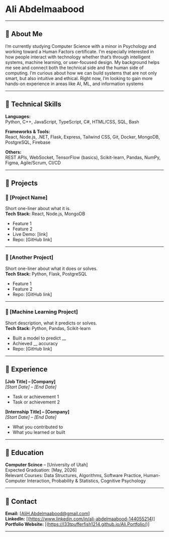 # Ali Abdelmaabood


---

## 🔹 About Me

I’m currently studying Computer Science with a minor in Psychology and working toward a Human Factors certificate. I’m especially interested in how people interact with technology whether that’s through intelligent systems, machine learning, or user-focused design. My background helps me see and connect both the technical side and the human side of computing. I’m curious about how we can build systems that are not only smart, but also intuitive and ethical. Right now, I’m looking to gain more hands-on experience in areas like AI, ML, and information systems


---

## 🔹 Technical Skills

**Languages:**  
Python, C++, JavaScript, TypeScript, C#, HTML/CSS, SQL, Bash

**Frameworks & Tools:**  
React, Node.js, .NET, Flask, Express, Tailwind CSS, Git, Docker, MongoDB, PostgreSQL, Firebase

**Others:**  
REST APIs, WebSocket, TensorFlow (basics), Scikit-learn, Pandas, NumPy, Figma, Agile/Scrum, CI/CD

---

## 🔹 Projects

### 📁 [Project Name]
Short one-liner about what it is.  
**Tech Stack:** React, Node.js, MongoDB  
- Feature 1  
- Feature 2  
- Live Demo: [link]  
- Repo: [GitHub link]

---

### 📁 [Another Project]
Short one-liner about what it does or solves.  
**Tech Stack:** Python, Flask, PostgreSQL  
- Feature 1  
- Feature 2  
- Repo: [GitHub link]

---

### 📁 [Machine Learning Project]
Short description, what it predicts or solves.  
**Tech Stack:** Python, Pandas, Scikit-learn  
- Built a model to predict __  
- Achieved __ accuracy  
- Repo: [GitHub link]

---

## 🔹 Experience

**[Job Title] – [Company]**  
_[Start Date] – [End Date]_  
- Task or achievement 1  
- Task or achievement 2  

**[Internship Title] – [Company]**  
_[Start Date] – [End Date]_  
- What you contributed to  
- What you learned or built  

---

## 🔹 Education

**Computer Scince** – [University of Utah]  
Expected Graduation: [May, 2026]  
Relevant Courses: Data Structures, Algorithms, Software Practice, Human-Computer Interaction, Probability & Statistics, Cognitive Psychology

---

## 🔹 Contact

**Email:** [AliH.Abdelmaabood@gmail.com]  
**LinkedIn:** [(https://www.linkedin.com/in/ali-abdelmaabood-144055214)]  
**Portfolio Website:** [(https://l33tpufferfish1214.github.io/Ali.Portfolio/)]   

---

